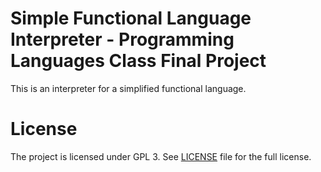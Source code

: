 Simple Functional Language Interpreter - Programming Languages Class Final Project
==================================================================================
This is an interpreter for a simplified functional language.

License
=======
The project is licensed under GPL 3. See [LICENSE](./LICENSE)
file for the full license.
